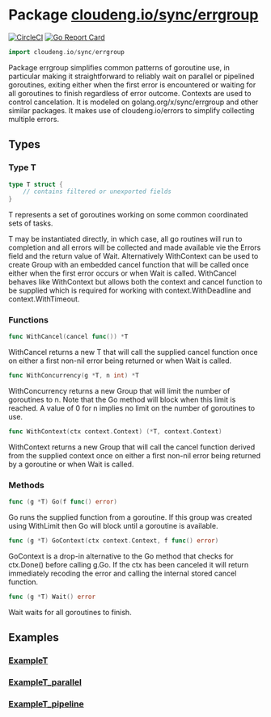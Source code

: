 # Package [cloudeng.io/sync/errgroup](https://pkg.go.dev/cloudeng.io/sync/errgroup?tab=doc)
[![CircleCI](https://circleci.com/gh/cloudengio/go.gotools.svg?style=svg)](https://circleci.com/gh/cloudengio/go.gotools) [![Go Report Card](https://goreportcard.com/badge/cloudeng.io/sync/errgroup)](https://goreportcard.com/report/cloudeng.io/sync/errgroup)

```go
import cloudeng.io/sync/errgroup
```

Package errgroup simplifies common patterns of goroutine use, in particular
making it straightforward to reliably wait on parallel or pipelined
goroutines, exiting either when the first error is encountered or waiting
for all goroutines to finish regardless of error outcome. Contexts are
used to control cancelation. It is modeled on golang.org/x/sync/errgroup
and other similar packages. It makes use of cloudeng.io/errors to simplify
collecting multiple errors.

## Types
### Type T
```go
type T struct {
	// contains filtered or unexported fields
}
```
T represents a set of goroutines working on some common coordinated sets of
tasks.

T may be instantiated directly, in which case, all go routines will run
to completion and all errors will be collected and made available vie the
Errors field and the return value of Wait. Alternatively WithContext can be
used to create Group with an embedded cancel function that will be called
once either when the first error occurs or when Wait is called. WithCancel
behaves like WithContext but allows both the context and cancel function
to be supplied which is required for working with context.WithDeadline and
context.WithTimeout.

### Functions

```go
func WithCancel(cancel func()) *T
```
WithCancel returns a new T that will call the supplied cancel function once
on either a first non-nil error being returned or when Wait is called.


```go
func WithConcurrency(g *T, n int) *T
```
WithConcurrency returns a new Group that will limit the number of goroutines
to n. Note that the Go method will block when this limit is reached.
A value of 0 for n implies no limit on the number of goroutines to use.


```go
func WithContext(ctx context.Context) (*T, context.Context)
```
WithContext returns a new Group that will call the cancel function derived
from the supplied context once on either a first non-nil error being
returned by a goroutine or when Wait is called.



### Methods

```go
func (g *T) Go(f func() error)
```
Go runs the supplied function from a goroutine. If this group was created
using WithLimit then Go will block until a goroutine is available.


```go
func (g *T) GoContext(ctx context.Context, f func() error)
```
GoContext is a drop-in alternative to the Go method that checks for
ctx.Done() before calling g.Go. If the ctx has been canceled it will return
immediately recoding the error and calling the internal stored cancel
function.


```go
func (g *T) Wait() error
```
Wait waits for all goroutines to finish.






## Examples
### [ExampleT](https://pkg.go.dev/cloudeng.io/sync/errgroup?tab=doc#example-T)

### [ExampleT_parallel](https://pkg.go.dev/cloudeng.io/sync/errgroup?tab=doc#example-T_parallel)

### [ExampleT_pipeline](https://pkg.go.dev/cloudeng.io/sync/errgroup?tab=doc#example-T_pipeline)




